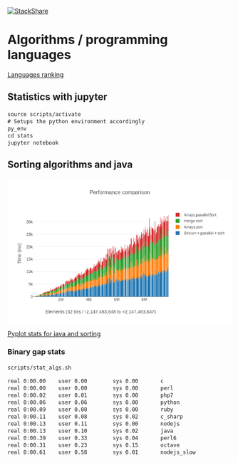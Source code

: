 [![StackShare](https://img.shields.io/badge/tech-stack-0690fa.svg?style=flat)](https://stackshare.io/graphai/graphai) 
# Algorithms / programming languages

[Languages ranking](http://spectrum.ieee.org/static/interactive-the-top-programming-languages-2017)

## Statistics with jupyter

```
source scripts/activate
# Setups the python environment accordingly
py_env 
cd stats
jupyter notebook

```

## Sorting algorithms and java
![Comparison](stats/figures/sort_comparison.png) 

[Pyplot stats for java and sorting](stats/Java_sorting.md)

### Binary gap stats 
```
scripts/stat_algs.sh
```

```
real 0:00.00    user 0.00        sys 0.00       c
real 0:00.00    user 0.00        sys 0.00       perl
real 0:00.02    user 0.01        sys 0.00       php7
real 0:00.06    user 0.06        sys 0.00       python
real 0:00.09    user 0.08        sys 0.00       ruby
real 0:00.11    user 0.08        sys 0.02       c_sharp
real 0:00.13    user 0.11        sys 0.00       nodejs
real 0:00.13    user 0.10        sys 0.02       java
real 0:00.39    user 0.33        sys 0.04       perl6
real 0:00.31    user 0.23        sys 0.15       octave
real 0:00.61    user 0.58        sys 0.01       nodejs_slow
```

